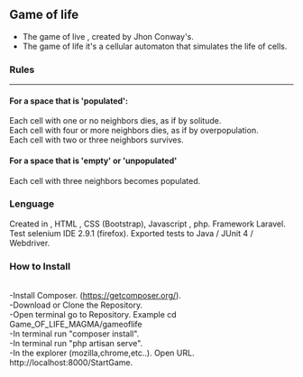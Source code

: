 <h2>Game of life</h2>

<ul>
<li>The game of live , created by Jhon Conway's.</li>
<li>The game of life it's a cellular automaton that simulates the life of cells.</li>
</ul>

<h3>Rules</h3>
<hr>
<h4>For a space that is 'populated':</h4>
<p>Each cell with one or no neighbors dies, as if by solitude.
<br>Each cell with four or more neighbors dies, as if by overpopulation.
<br>Each cell with two or three neighbors survives.</p>
<h4>For a space that is 'empty' or 'unpopulated'</h4>
<p>Each cell with three neighbors becomes populated.</p>

<h3>Lenguage</h3>
Created in , HTML , CSS (Bootstrap), Javascript , php. Framework Laravel.
<br>Test selenium IDE 2.9.1 (firefox). Exported tests to Java / JUnit 4 / Webdriver.

<h3>How to Install</h3>



<br>-Install Composer. (https://getcomposer.org/).
<br>-Download or Clone the Repository.
<br>-Open terminal go to Repository. Example cd Game_OF_LIFE_MAGMA/gameoflife
<br>-In terminal run "composer install".
<br>-In terminal run "php artisan serve".
<br>-In the explorer (mozilla,chrome,etc..). Open URL.  http://localhost:8000/StartGame.
